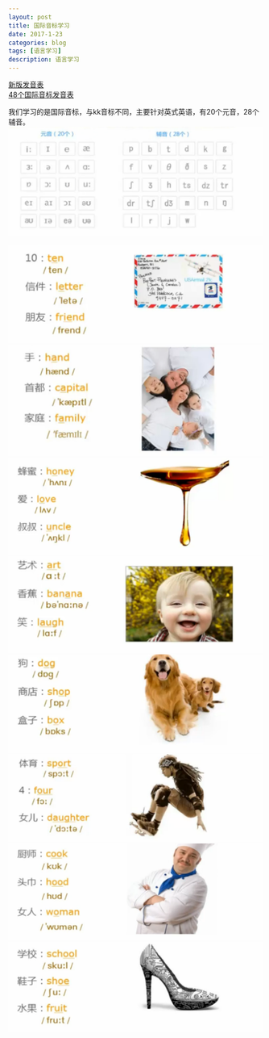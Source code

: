 ```yaml
---
layout: post
title: 国际音标学习
date: 2017-1-23
categories: blog
tags: [语言学习]
description: 语言学习
---
```


[新版发音表](http://en-yinbiao.xiao84.com/biao/)         
[48个国际音标发音表](http://en-yinbiao.xiao84.com/biao/924.html)

我们学习的是国际音标，与kk音标不同，主要针对英式英语，有20个元音，28个辅音。
![](https://raw.githubusercontent.com/whuhan2013/myImage/master/language/p1/p6.png)

![](https://raw.githubusercontent.com/whuhan2013/myImage/master/language/p1/p9.png)
![](https://raw.githubusercontent.com/whuhan2013/myImage/master/language/p1/p10.png)
![](https://raw.githubusercontent.com/whuhan2013/myImage/master/language/p1/p11.png)
![](https://raw.githubusercontent.com/whuhan2013/myImage/master/language/p1/p12.png)
![](https://raw.githubusercontent.com/whuhan2013/myImage/master/language/p1/p13.png)
![](https://raw.githubusercontent.com/whuhan2013/myImage/master/language/p1/p14.png)
![](https://raw.githubusercontent.com/whuhan2013/myImage/master/language/p1/p15.png)
![](https://raw.githubusercontent.com/whuhan2013/myImage/master/language/p1/p16.png)

